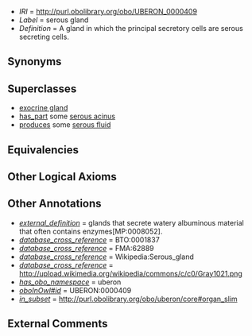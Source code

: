  * *IRI* = http://purl.obolibrary.org/obo/UBERON_0000409
 * *Label* = serous gland
 * *Definition* = A gland in which the principal secretory cells are serous secreting cells.

## Synonyms


## Superclasses

 * [exocrine gland](../../UBERON/65/UBERON_0002365.md)
 * [has_part](../../BFO/51/BFO_0000051.md) some [serous acinus](../../UBERON/32/UBERON_0013232.md)
 * [produces](../../RO/00/RO_0003000.md) some [serous fluid](../../UBERON/94/UBERON_0007794.md)

## Equivalencies


## Other Logical Axioms


## Other Annotations

 * *[external_definition](../../UBPROP/01/UBPROP_0000001.md)* = glands that secrete watery albuminous material that often contains enzymes[MP:0008052].
 * *[database_cross_reference](../../ef/oboInOwl#hasDbXref.md)* = BTO:0001837
 * *[database_cross_reference](../../ef/oboInOwl#hasDbXref.md)* = FMA:62889
 * *[database_cross_reference](../../ef/oboInOwl#hasDbXref.md)* = Wikipedia:Serous_gland
 * *[database_cross_reference](../../ef/oboInOwl#hasDbXref.md)* = http://upload.wikimedia.org/wikipedia/commons/c/c0/Gray1021.png
 * *[has_obo_namespace](../../ce/oboInOwl#hasOBONamespace.md)* = uberon
 * *[oboInOwl#id](../../id/oboInOwl#id.md)* = UBERON:0000409
 * *[in_subset](../../et/oboInOwl#inSubset.md)* = http://purl.obolibrary.org/obo/uberon/core#organ_slim

## External Comments

